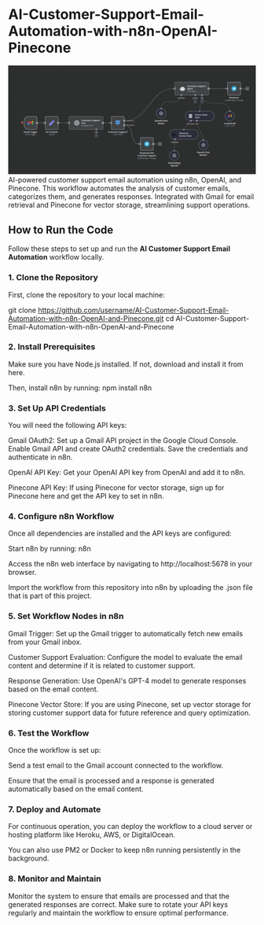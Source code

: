 # AI-Customer-Support-Email-Automation-with-n8n-OpenAI-Pinecone
![Image Alt Text](./image%20(1).png)
AI-powered customer support email automation using n8n, OpenAI, and Pinecone. This workflow automates the analysis of customer emails, categorizes them, and generates responses. Integrated with Gmail for email retrieval and Pinecone for vector storage, streamlining support operations.

## How to Run the Code

Follow these steps to set up and run the **AI Customer Support Email Automation** workflow locally.

### 1. Clone the Repository

First, clone the repository to your local machine:

git clone https://github.com/username/AI-Customer-Support-Email-Automation-with-n8n-OpenAI-and-Pinecone.git
cd AI-Customer-Support-Email-Automation-with-n8n-OpenAI-and-Pinecone

###  2. Install Prerequisites
Make sure you have Node.js installed. If not, download and install it from here.

Then, install n8n by running:
npm install n8n

###  3. Set Up API Credentials
You will need the following API keys:

Gmail OAuth2: Set up a Gmail API project in the Google Cloud Console. Enable Gmail API and create OAuth2 credentials. Save the credentials and authenticate in n8n.

OpenAI API Key: Get your OpenAI API key from OpenAI and add it to n8n.

Pinecone API Key: If using Pinecone for vector storage, sign up for Pinecone here and get the API key to set in n8n.

###  4. Configure n8n Workflow
Once all dependencies are installed and the API keys are configured:

Start n8n by running:
n8n

Access the n8n web interface by navigating to http://localhost:5678 in your browser.

Import the workflow from this repository into n8n by uploading the .json file that is part of this project.

###  5. Set Workflow Nodes in n8n
Gmail Trigger: Set up the Gmail trigger to automatically fetch new emails from your Gmail inbox.

Customer Support Evaluation: Configure the model to evaluate the email content and determine if it is related to customer support.

Response Generation: Use OpenAI's GPT-4 model to generate responses based on the email content.

Pinecone Vector Store: If you are using Pinecone, set up vector storage for storing customer support data for future reference and query optimization.

###  6. Test the Workflow
Once the workflow is set up:

Send a test email to the Gmail account connected to the workflow.

Ensure that the email is processed and a response is generated automatically based on the email content.

###  7. Deploy and Automate
For continuous operation, you can deploy the workflow to a cloud server or hosting platform like Heroku, AWS, or DigitalOcean.

You can also use PM2 or Docker to keep n8n running persistently in the background.

###  8. Monitor and Maintain
Monitor the system to ensure that emails are processed and that the generated responses are correct. Make sure to rotate your API keys regularly and maintain the workflow to ensure optimal performance.

